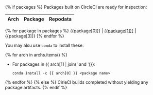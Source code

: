 <!-- BiocondaBot Artifacts Message (this line used to identify post) -->
{% if packages %}
Packages built on CircleCI are ready for inspection:

Arch | Package | Repodata
-----|---------|---------
{% for package in packages %}
{{package[0]}} | [{{package[1]}}]({{package[2]}}) | {{package[3]}}
{% endfor %}

You may alsu use `conda` to install these:

{% for arch in archs.items() %}
 - For packages in {{ arch[1] | join(' and ')}}:
   ```
   conda install -c {{ arch[0] }} <package name>
   ```
{% endfor %}
{% else %}
CirleCI builds completed without yielding any package artifacts.
{% endif %}
